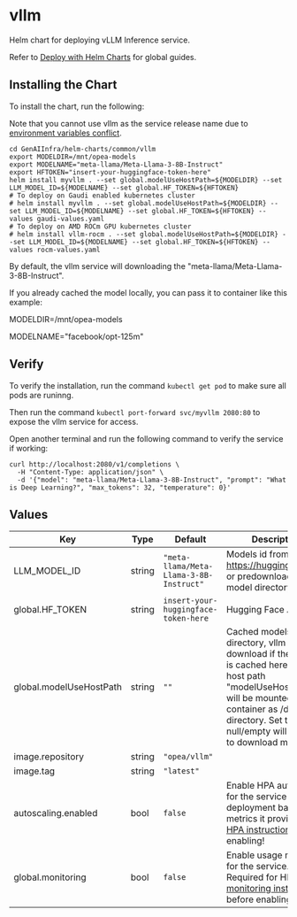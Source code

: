 # vllm

Helm chart for deploying vLLM Inference service.

Refer to [Deploy with Helm Charts](../../README.md) for global guides.

## Installing the Chart

To install the chart, run the following:

Note that you cannot use vllm as the service release name due to [environment variables conflict](https://docs.vllm.ai/en/stable/serving/env_vars.html#environment-variables).

```console
cd GenAIInfra/helm-charts/common/vllm
export MODELDIR=/mnt/opea-models
export MODELNAME="meta-llama/Meta-Llama-3-8B-Instruct"
export HFTOKEN="insert-your-huggingface-token-here"
helm install myvllm . --set global.modelUseHostPath=${MODELDIR} --set LLM_MODEL_ID=${MODELNAME} --set global.HF_TOKEN=${HFTOKEN}
# To deploy on Gaudi enabled kubernetes cluster
# helm install myvllm . --set global.modelUseHostPath=${MODELDIR} --set LLM_MODEL_ID=${MODELNAME} --set global.HF_TOKEN=${HFTOKEN} --values gaudi-values.yaml
# To deploy on AMD ROCm GPU kubernetes cluster
# helm install vllm-rocm . --set global.modelUseHostPath=${MODELDIR} --set LLM_MODEL_ID=${MODELNAME} --set global.HF_TOKEN=${HFTOKEN} --values rocm-values.yaml
```

By default, the vllm service will downloading the "meta-llama/Meta-Llama-3-8B-Instruct".

If you already cached the model locally, you can pass it to container like this example:

MODELDIR=/mnt/opea-models

MODELNAME="facebook/opt-125m"

## Verify

To verify the installation, run the command `kubectl get pod` to make sure all pods are runinng.

Then run the command `kubectl port-forward svc/myvllm 2080:80` to expose the vllm service for access.

Open another terminal and run the following command to verify the service if working:

```console
curl http://localhost:2080/v1/completions \
  -H "Content-Type: application/json" \
  -d '{"model": "meta-llama/Meta-Llama-3-8B-Instruct", "prompt": "What is Deep Learning?", "max_tokens": 32, "temperature": 0}'
```

## Values

| Key                     | Type   | Default                                 | Description                                                                                                                                                                                                            |
| ----------------------- | ------ | --------------------------------------- | ---------------------------------------------------------------------------------------------------------------------------------------------------------------------------------------------------------------------- |
| LLM_MODEL_ID            | string | `"meta-llama/Meta-Llama-3-8B-Instruct"` | Models id from https://huggingface.co/, or predownloaded model directory                                                                                                                                               |
| global.HF_TOKEN         | string | `insert-your-huggingface-token-here`    | Hugging Face API token                                                                                                                                                                                                 |
| global.modelUseHostPath | string | `""`                                    | Cached models directory, vllm will not download if the model is cached here. The host path "modelUseHostPath" will be mounted to container as /data directory. Set this to null/empty will force it to download model. |
| image.repository        | string | `"opea/vllm"`                           |                                                                                                                                                                                                                        |
| image.tag               | string | `"latest"`                              |                                                                                                                                                                                                                        |
| autoscaling.enabled     | bool   | `false`                                 | Enable HPA autoscaling for the service deployment based on metrics it provides. See [HPA instructions](../../HPA.md) before enabling!                                                                                  |
| global.monitoring       | bool   | `false`                                 | Enable usage metrics for the service. Required for HPA. See [monitoring instructions](../../monitoring.md) before enabling!                                                                                            |
